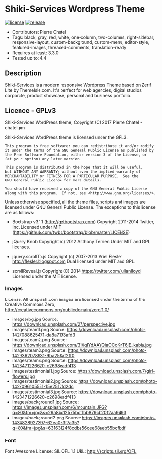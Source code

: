 # Shiki-Services Wordpress Theme

[![license](https://img.shields.io/badge/licence-GPL-blue.svg)](https://github.com/chatelp/Senbazuru/blob/master/LICENSE_GPLv3)
[![release](https://img.shields.io/badge/release-v1.0.0-lightgrey.svg)](https://play.google.com/store/apps/details?id=pm.chatel.senbazuru&hl=fr)

- Contributors:		Pierre Chatel
- Tags:				black, gray, red, white, one-column, two-columns, right-sidebar, responsive-layout, custom-background, custom-menu, editor-style, featured-images, threaded-comments, translation-ready
- Requires at least:	3.3.0
- Tested up to:		4.4

## Description
Shiki-Services is a modern responsive Wordpress Theme based on Zerif Lite by ThemeIsle.com. It's perfect for web agencies, digital studios, corporate, product showcase, personal and business portfolio.




## Licence - GPLv3

Shiki-Services WordPress theme, Copyright (C) 2017 Pierre Chatel - chatel.pm

Shiki-Services WordPress theme is licensed under the GPL3.

    This program is free software: you can redistribute it and/or modify
    it under the terms of the GNU General Public License as published by
    the Free Software Foundation, either version 3 of the License, or
    (at your option) any later version.

    This program is distributed in the hope that it will be useful,
    but WITHOUT ANY WARRANTY; without even the implied warranty of
    MERCHANTABILITY or FITNESS FOR A PARTICULAR PURPOSE.  See the
    GNU General Public License for more details.

    You should have received a copy of the GNU General Public License
    along with this program.  If not, see <http://www.gnu.org/licenses/>.

Unless otherwise specified, all the theme files, scripts and images are licensed under GNU General Public License.
The exceptions to this license are as follows:

- Bootstrap v3.1.1 (http://getbootstrap.com)
    Copyright 2011-2014 Twitter, Inc.
    Licensed under MIT (https://github.com/twbs/bootstrap/blob/master/LICENSE)

- jQuery Knob
    Copyright (c) 2012 Anthony Terrien
    Under MIT and GPL licenses.

- jquery.scrollTo.js
    Copyright (c) 2007-2013 Ariel Flesler 
    http://flesler.blogspot.com
    Dual licensed under MIT and GPL.

- scrollReveal.js 
	Copyright (C) 2014  https://twitter.com/julianlloyd 
	Licensed under the MIT license.

### Images

License: All unsplash.com images are licensed under the terms of the Creative Commons Zero, http://creativecommons.org/publicdomain/zero/1.0/

- images/bg.jpg
			Source: https://download.unsplash.com/27/perspective.jpg
- images/team1.png
			Source: https://download.unsplash.com/photo-1427088625471-da8a7193afd3
- images/team2.png
			Source: https://download.unsplash.com/31/iqlYdAAYQiaOCoKnT6jE_kabia.jpg
- images/team3.png
			Source: https://download.unsplash.com/photo-1429362078931-9ba258af2ff0
- images/team4.png
			Source: https://download.unsplash.com/photo-1428471226620-c2698eadf413
- images/testimonial1.jpg
			Source: https://download.unsplash.com/7/girl-flowers.jpg
- images/testimonial2.jpg
			Source: https://download.unsplash.com/photo-1427096105551-15e2512fd2dc
- images/testimonial3.jpg
			Source: https://download.unsplash.com/photo-1428471226620-c2698eadf413
- images/background1.jpg
			Source: https://images.unsplash.com/6/mountain.JPG?q=80&fm=jpg&s=29a8bc12575bcf1bb879cb20f2aa9493
- images/background2.png
			Source: https://images.unsplash.com/photo-1434828927397-62ea053f7a35?q=80&fm=jpg&s=63163124f8cdba56cee68aeb55bcfbdf

### Font

Font Awesome
License: SIL OFL 1.1
URL: http://scripts.sil.org/OFL